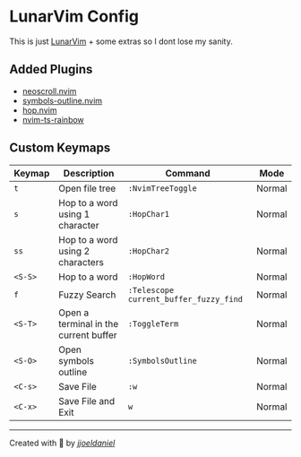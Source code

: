 # LunarVim Config

This is just [LunarVim](https://www.lunarvim.org/) + some extras so I dont lose my sanity.

## Added Plugins

- [neoscroll.nvim](https://github.com/karb94/neoscroll.nvim)
- [symbols-outline.nvim](https://github.com/simrat39/symbols-outline.nvim)
- [hop.nvim](https://github.com/phaazon/hop.nvim)
- [nvim-ts-rainbow](https://github.com/mrjones2014/nvim-ts-rainbow)

## Custom Keymaps

| Keymap  | Description                           | Command                                | Mode   |
| ------- | ------------------------------------- | -------------------------------------- | ------ |
| `t`     | Open file tree                        | `:NvimTreeToggle`                      | Normal |
| `s`     | Hop to a word using 1 character       | `:HopChar1`                            | Normal |
| `ss`    | Hop to a word using 2 characters      | `:HopChar2`                            | Normal |
| `<S-S>` | Hop to a word                         | `:HopWord`                             | Normal |
| `f`     | Fuzzy Search                          | `:Telescope current_buffer_fuzzy_find` | Normal |
| `<S-T>` | Open a terminal in the current buffer | `:ToggleTerm`                          | Normal |
| `<S-O>` | Open symbols outline                  | `:SymbolsOutline`                      | Normal |
| `<C-s>` | Save File                             | `:w`                                   | Normal |
| `<C-x>` | Save File and Exit                    | `w`                                   | Normal |

---

Created with 💖 by [*jjoeldaniel*](https://github.com/jjoeldaniel)
